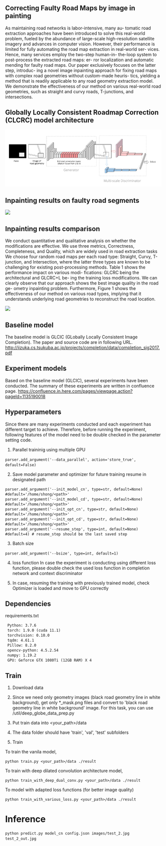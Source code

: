 ## Correcting Faulty Road Maps by image in painting

As maintaining road networks is labor-intensive, many au-
tomatic road extraction approaches have been introduced to
solve this real-world problem, fueled by the abundance of
large-scale high-resolution satellite imagery and advances in
computer vision. However, their performance is limited for
fully automating the road map extraction in real-world ser-
vices. Hence, many services employ the two-step human-in-
the-loop system to post-process the extracted road maps: er-
ror localization and automatic mending for faulty road maps.
Our paper exclusively focuses on the latter step, introduc-
ing a novel image inpainting approach for fixing road maps
with complex road geometries without custom-made heuris-
tics, yielding a method that is readily applicable to any road
geometry extraction model. We demonstrate the effectiveness
of our method on various real-world road geometries, such as
straight and curvy roads, T-junctions, and intersections.

## Globally Locally Consistent Roadmap Correction (CLCRC) model architecture 

![plot](./figures/extended_GLCIC_architecture.png)


## Inpainting results on faulty road segments 
<img src="https://github.com/SoojungHong/image_inpainting_model_for_lane_geomery_discovery/assets/17648100/4ae43d85-ee43-479a-b2d3-e212d55482dc" width="500" />

## Inpainting results comparison 

We conduct quantitative and qualitative analysis on whether the modifications are effective. We
use three metrics, Correctness, Completeness, and Quality,
which are widely used in road extraction tasks We choose four random road maps per
each road type: Straight, Curvy, T-junction, and Intersection,
where the latter three types are known to be challenging for
existing post-processing methods. 
Table 1 shows the performance impact on various modi-
fications: GLCRC being the architectural and GLCRC+L be-
ing the training loss modifications. We can clearly observe
that our approach shows the best image quality in the road ge-
ometry inpainting problem. Furthermore, Figure 1 shows the
effectiveness of our method on various road types, implying that it understands underlying road geometries to reconstruct
the road location.

<img src="https://github.com/SoojungHong/image_inpainting_model_for_lane_geomery_discovery/assets/17648100/dd4e2c27-acc4-4b70-a5ab-dad8a87417b2" width="400" />


## Baseline model
The baseline model is GLCIC (GLobally Locally Consistent Image Completion). The paper and source code are in following URL. 
http://iizuka.cs.tsukuba.ac.jp/projects/completion/data/completion_sig2017.pdf


## Experiment models 
Based on the baseline model (GLCIC), several experiments have been conducted. The summary of these experiments are written in confluence page.
https://confluence.in.here.com/pages/viewpage.action?pageId=1135190018


## Hyperparameters
Since there are many experiments conducted and each experiment has different target to achieve. Therefore, before running the experiment, following features of the model need to be double checked in the parameter setting code.

1. Parallel traininig using multiple GPU
   
```parser.add_argument('--data_parallel', action='store_true', default=False) ```


2. Save model parameter and optimizer for future training resume in designated path
 ```
parser.add_argument('--init_model_cn', type=str, default=None) #default='/home/shong/<path>'
parser.add_argument('--init_model_cd', type=str, default=None) #default='/home/shong/<path>'
parser.add_argument('--init_opt_cn', type=str, default=None) #default='/home/shong/<path>'
parser.add_argument('--init_opt_cd', type=str, default=None) #default='/home/shong/<path>'
parser.add_argument('--resume_step', type=int, default=None) #default=4) # resume_step should be the last saved step
 ```

3. Batch size
   
 ```parser.add_argument('--bsize', type=int, default=1) ```


4. loss function 
In case the experiment is conducting using different loss function, please double check the used loss function in completion network and context discriminator


5. In case, resuming the training with previously trained model, check Optimizer is loaded and move to GPU correctly
  
## Dependencies
  requirements.txt
   ```
    Python: 3.7.6
    torch: 1.9.0 (cuda 11.1)
    torchvision: 0.10.0
    tqdm: 4.61.1
    Pillow: 8.2.0
    opencv-python: 4.5.2.54
    numpy: 1.19.2
    GPU: Geforce GTX 1080Ti (12GB RAM) X 4
 ```
  
## Train 
  
  1. Download data
  
  2. Since we need only geometry images (black road geometry line in white background), get only *_mask.png files and convert to 'black road geometry line in white background' image. For this task, you can use /util/deep_globe_data_prep.py 
  
  3. Put train data into <your_path>/data
  
  4. The data folder should have 'train', 'val', 'test' subfolders
  
  5. Train 
  
  To train the vanila model, 
  
    python train.py <your_path>/data ./result
  
  To train with deep dilated convolution architecture model, 
  
    python train_with_deep_dual_conv.py <your_path>/data ./result
  
  To model with adapted loss functions (for better image quality)
  
    python train_with_various_loss.py <your_path>/data ./result
 
  
# Inference
  
  ```python predict.py model_cn config.json images/test_2.jpg test_2_out.jpg```

